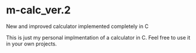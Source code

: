 # m-calc_ver.2
New and improved calculator implemented completely in C

This is just my personal implmentation of a calculator in C. Feel free to use it in your own projects.
